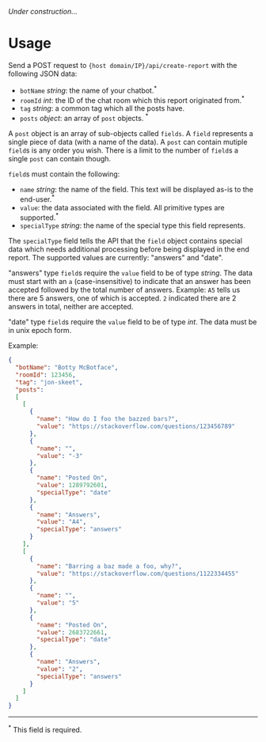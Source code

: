 *Under construction...*

# Usage

Send a POST request to `{host domain/IP}/api/create-report` with the following JSON data:

 - `botName` *string*: the name of your chatbot.<sup>*</sup>
 - `roomId` *int*: the ID of the chat room which this report originated from.<sup>*</sup>
 - `tag` *string*: a common tag which all the posts have.
 - `posts` *object*: an array of `post` objects. <sup>*</sup>

A `post` object is an array of sub-objects called `fields`. A `field` represents a single piece of data (with a name of the data). A `post` can contain mutiple `field`s is any order you wish. There is a limit to the number of `field`s a single `post` can contain though.

`field`s must contain the following:

 - `name` *string*: the name of the field. This text will be displayed as-is to the end-user.<sup>*</sup>
 - `value`: the data associated with the field. All primitive types are supported.<sup>*</sup>
 - `specialType` *string*: the name of the special type this field represents.

The `specialType` field tells the API that the `field` object contains special data which needs additional processing before being displayed in the end report. The supported values are currently: "answers" and "date".

"answers" type `field`s require the `value` field to be of type *string*. The data must start with an `a` (case-insensitive) to indicate that an answer has been accepted followed by the total number of answers. Example: `A5` tells us there are 5 answers, one of which is accepted. `2` indicated there are 2 answers in total, neither are accepted.

"date" type `field`s require the `value` field to be of type *int*. The data must be in unix epoch form.

Example:

```json
{
  "botName": "Botty McBotface",
  "roomId": 123456,
  "tag": "jon-skeet",
  "posts":
  [
    [
      {
        "name": "How do I foo the bazzed bars?",
        "value": "https://stackoverflow.com/questions/123456789"
      },
      {
        "name": "",
        "value": "-3"
      },
      {
        "name": "Posted On",
        "value": 1289792601,
        "specialType": "date"
      },
      {
        "name": "Answers",
        "value": "A4",
        "specialType": "answers"
      }
    ],
    [
      {
        "name": "Barring a baz made a foo, why?",
        "value": "https://stackoverflow.com/questions/1122334455"
      },
      {
        "name": "",
        "value": "5"
      },
      {
        "name": "Posted On",
        "value": 2683722661,
        "specialType": "date"
      },
      {
        "name": "Answers",
        "value": "2",
        "specialType": "answers"
      }
    ]
  ]
}
```
 
 -----
 
 <sup>*</sup> This field is required.
